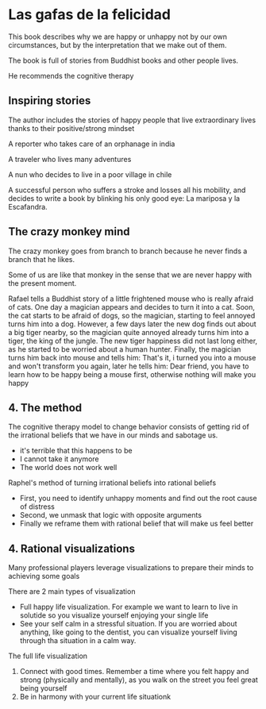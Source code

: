 # Las gafas de la felicidad

This book describes why we are happy or unhappy not by our own circumstances, but by the interpretation that we make out of them.

The book is full of stories from Buddhist books and other people lives.

He recommends the cognitive therapy

## Inspiring stories

The author includes the stories of happy people that live extraordinary lives thanks to their positive/strong mindset

A reporter who takes care of an orphanage in india

A traveler who lives many adventures

A nun who decides to live in a poor village in chile

A successful person who suffers a stroke and losses all his mobility, and decides to write a book by blinking his only good eye: La mariposa y la Escafandra.

## The crazy monkey mind

The crazy monkey goes from branch to branch because he never finds a branch that he likes.

Some of us are like that monkey in the sense that we are never happy with the present moment.

Rafael tells a Buddhist story of a little frightened mouse who is really afraid of cats.
One day a magician appears and decides to turn it into a cat.
Soon, the cat starts to be afraid of dogs, so the magician, starting to feel annoyed turns him into a dog.
However, a few days later the new dog finds out about a big tiger nearby, so the magician quite annoyed already turns him into a tiger, the king of the jungle.
The new tiger happiness did not last long either, as he started to be worried about a human hunter.
Finally, the magician turns him back into mouse and tells him: That's it, i turned you into a mouse and won't transform you again, later he tells him: Dear friend, you have to learn how to be happy being a mouse first, otherwise nothing will make you happy

## 4. The method

The cognitive therapy model to change behavior consists of getting rid of the irrational beliefs that we have in our minds and sabotage us.

- it's terrible that this happens to be
- I cannot take it anymore
- The world does not work well

Raphel's method of turning irrational beliefs into rational beliefs

- First, you need to identify unhappy moments and find out the root cause of distress
- Second, we unmask that logic with opposite arguments
- Finally we reframe them with rational belief that will make us feel better

## 4. Rational visualizations

Many professional players leverage visualizations to prepare their minds to achieving some goals

There are 2 main types of visualization

- Full happy life visualization. For example we want to learn to live in solutide so you visualize yourself enjoying your single life
- See your self calm in a stressful situation. If you are worried about anything, like going to the dentist, you can visualize yourself living through tha situation in a calm way.

The full life visualization  

1. Connect with good times. Remember a time where you felt happy and strong (physically and mentally), as you walk on the street you feel great being yourself
2. Be in harmony with your current life situationk
